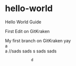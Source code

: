 # hello-world
Hello World Guide

First Edit on GitKraken 

My first branch on GitKraken yay    
            a   
            a
//sads
sads
    s
        sads
        sads    

                d